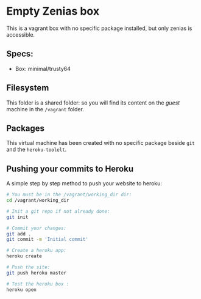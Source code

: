 # Empty Zenias box

This is a vagrant box with no specific package installed, but only zenias is accessible.

## Specs:
  - Box: minimal/trusty64

## Filesystem
This folder is a shared folder: so you will find its content on the _guest_ machine in the `/vagrant` folder.

## Packages
This virtual machine has been created with no specific package beside `git` and the `heroku-toolelt`.

## Pushing your commits to Heroku
A simple step by step method to push your website to heroku:

```bash
# You must be in the /vagrant/working_dir dir:
cd /vagrant/working_dir

# Init a git repo if not already done:
git init

# Commit your changes:
git add .
git commit -m 'Initial commit'

# Create a heroku app:
heroku create

# Push the site:
git push heroku master

# Test the heroku box :
heroku open
```